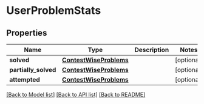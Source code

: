 # UserProblemStats

## Properties
Name | Type | Description | Notes
------------ | ------------- | ------------- | -------------
**solved** | [**ContestWiseProblems**](ContestWiseProblems.md) |  | [optional] 
**partially_solved** | [**ContestWiseProblems**](ContestWiseProblems.md) |  | [optional] 
**attempted** | [**ContestWiseProblems**](ContestWiseProblems.md) |  | [optional] 

[[Back to Model list]](../README.md#documentation-for-models) [[Back to API list]](../README.md#documentation-for-api-endpoints) [[Back to README]](../README.md)


